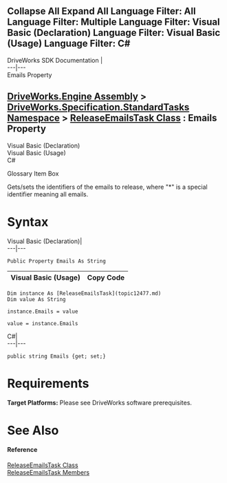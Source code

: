 Collapse All Expand All Language Filter: All  Language Filter: Multiple  Language Filter: Visual Basic (Declaration) Language Filter: Visual Basic (Usage) Language Filter: C#  
---  
DriveWorks SDK Documentation  |   
---|---  
Emails Property   
  
[DriveWorks.Engine Assembly](topic2156.md) > [DriveWorks.Specification.StandardTasks Namespace](topic11896.md) > [ReleaseEmailsTask Class](topic12477.md) : Emails Property  
---  
  
Visual Basic (Declaration)    
Visual Basic (Usage)    
C# 

Glossary Item Box

Gets/sets the identifiers of the emails to release, where "*" is a special identifier meaning all emails. 

# Syntax

Visual Basic (Declaration)|   
---|---  
      
    
    Public Property Emails As String  
  
Visual Basic (Usage)| Copy Code  
---|---  
      
    
    Dim instance As [ReleaseEmailsTask](topic12477.md)
    Dim value As String
     
    instance.Emails = value
     
    value = instance.Emails  
  
C#|   
---|---  
      
    
    public string Emails {get; set;}  
  
# Requirements

**Target Platforms:** Please see DriveWorks software prerequisites.

# See Also

#### Reference

[ReleaseEmailsTask Class](topic12477.md)   
[ReleaseEmailsTask Members](topic12478.md)


